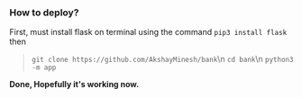 ### How to deploy?

First, must install flask on terminal using the command `pip3 install flask`
then 
>`git clone https://github.com/AkshayMinesh/bank`\n
>`cd bank`\n
>`python3 -m app`

**Done, Hopefully it's working now.**
